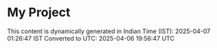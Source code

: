 # My Project

This content is dynamically generated in Indian Time (IST): 2025-04-07 01:26:47 IST
Converted to UTC: 2025-04-06 19:56:47 UTC
